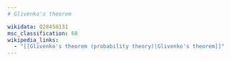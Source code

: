 ```yaml
---
# Glivenko's theorem

wikidata: Q28458131
msc_classification: 60
wikipedia_links:
  - "[[Glivenko's theorem (probability theory)|Glivenko's theorem]]"
---
```

